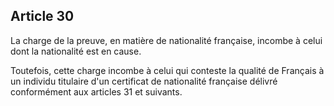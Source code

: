 Article 30
----
La charge de la preuve, en matière de nationalité française, incombe à celui
dont la nationalité est en cause.

Toutefois, cette charge incombe à celui qui conteste la qualité de Français à un
individu titulaire d'un certificat de nationalité française délivré conformément
aux articles 31 et suivants.
